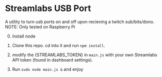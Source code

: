 # Streamlabs USB Port  
A utility to turn usb ports on and off upon recieving a twitch sub/bits/dono.  
NOTE: Only tested on Raspberry Pi

0. Install node

1. Clone this repo. cd into it and run `npm install`.

2. modify the {STREAMLABS_TOKEN} in `main.js` with your own Streamlabs API token (found in dashboard settings).

3. Run `sudo node main.js &` and enjoy
